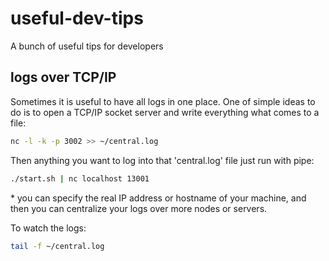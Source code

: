 # useful-dev-tips
A bunch of useful tips for developers

## logs over TCP/IP
Sometimes it is useful to have all logs in one place. One of simple ideas to do is to open a TCP/IP socket server and write everything what comes to a file:
```bash
nc -l -k -p 3002 >> ~/central.log
```

Then anything you want to log into that 'central.log' file just run with pipe:
```bash
./start.sh | nc localhost 13001
```
\* you can specify the real IP address or hostname of your machine, and then you can centralize your logs over more nodes or servers.

To watch the logs:
```bash
tail -f ~/central.log
```
